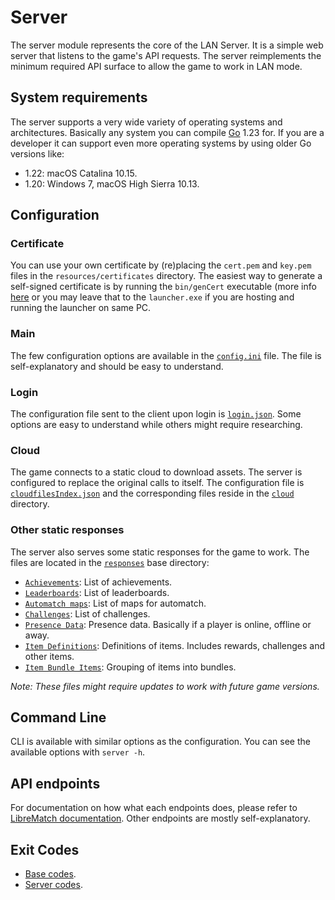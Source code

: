 # Server

The server module represents the core of the LAN Server. It is a simple web server that listens to the game's
API requests. The server reimplements the minimum required API surface to allow the game to work in LAN mode.

## System requirements

The server supports a very wide variety of operating systems and architectures. Basically any system you can
compile [Go](https://go.dev/wiki/MinimumRequirements) 1.23 for. If you are a developer it can support even more
operating systems by using older Go versions like:

* 1.22: macOS Catalina 10.15.
* 1.20: Windows 7, macOS High Sierra 10.13.

## Configuration

### Certificate

You can use your own certificate by (re)placing the `cert.pem` and `key.pem` files in the `resources/certificates`
directory.
The easiest way to generate a self-signed certificate is by running the ``bin/genCert`` executable (more
info [here](/server-genCert) or you may leave
that to
the ```launcher.exe``` if you are hosting and running the launcher on same PC.

### Main

The few configuration options are available in the [`config.ini`](resources/config/config.ini) file. The file is
self-explanatory and should be easy to understand.

### Login

The configuration file sent to the client upon login is [`login.json`](resources/config/login.json). Some options are
easy to understand while others might require researching.

### Cloud

The game connects to a static cloud to download assets. The server is configured to replace the original calls to
itself. The configuration file is [`cloudfilesIndex.json`](resources/config/cloudfilesIndex.json) and the corresponding
files reside in the [`cloud`](resources/responses/cloud) directory.

### Other static responses

The server also serves some static responses for the game to work. The files are located in
the [`responses`](resources/responses) base directory:

- [`Achievements`](resources/responses/achievements.json): List of achievements.
- [`Leaderboards`](resources/responses/leaderboards.json): List of leaderboards.
- [`Automatch maps`](resources/responses/automatchMaps.json): List of maps for automatch.
- [`Challenges`](resources/responses/challenges.json): List of challenges.
- [`Presence Data`](resources/responses/presenceData.json): Presence data. Basically if a player is online, offline or
  away.
- [`Item Definitions`](resources/responses/itemDefinitions.json): Definitions of items. Includes rewards, challenges and
  other items.
- [`Item Bundle Items`](resources/responses/itemBundleItems.json): Grouping of items into bundles.

*Note: These files might require updates to work with future game versions.*

## Command Line

CLI is available with similar options as the configuration. You can see the available options with
`server -h`.

## API endpoints

For documentation on how what each endpoints does, please refer
to [LibreMatch documentation](https://wiki.librematch.org/rlink/game/start). Other endpoints are mostly
self-explanatory.

## Exit Codes

* [Base codes](/common/errors.go).
* [Server codes](internal/errors.go).